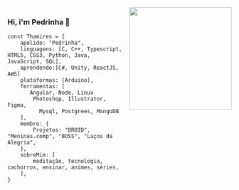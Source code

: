 <img align='right' src="https://media.giphy.com/media/JUji554QwdXwAuYkhP/source.gif" width="230">

### Hi, i'm Pedrinha :wave:

```
const Thamires = {
    apelido: "Pedrinha",
    linguagens: [C, C++, Typescript, HTML5, CSS3, Python, Java, JavaScript, SQL],
    aprendendo:[C#, Unity, ReactJS, AWS]
    plataformas: [Arduino],
    ferramentas: [
       Angular, Node, Linux
        Photoshop, Illustrator, Figma,
          Mysql, Postgrees, MongoDB
    ],
    membro: {
        Projetos: "DROID", "Meninas.comp", "BOSS", "Laços da Alegria",        
    },
    sobreMim: [
        meditação, tecnologia, cachorros, ensinar, animes, séries,
    ],
}
```

